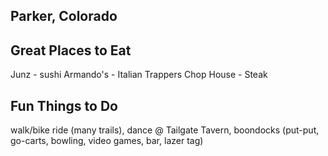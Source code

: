 ## Parker, Colorado

## Great Places to Eat

Junz - sushi
Armando's - Italian
Trappers Chop House - Steak 

## Fun Things to Do

walk/bike ride (many trails), 
dance @ Tailgate Tavern, 
boondocks (put-put, go-carts, bowling, video games, bar, lazer tag)

  
